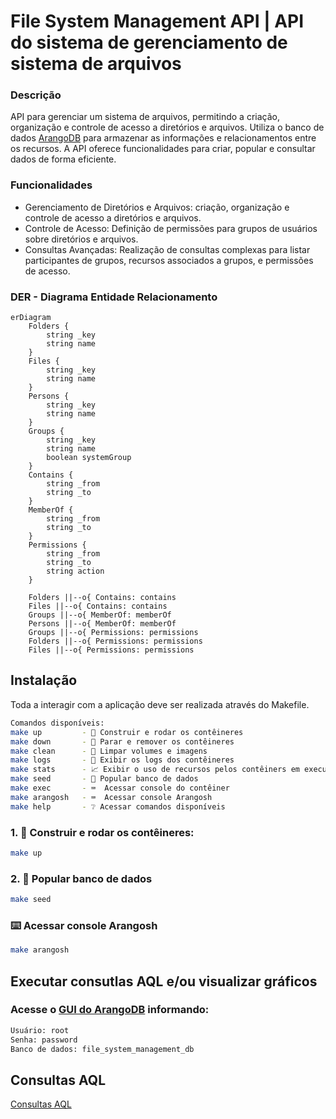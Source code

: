 # File System Management API | API do sistema de gerenciamento de sistema de arquivos

### Descrição

API para gerenciar um sistema de arquivos, permitindo a criação, organização e controle de acesso a diretórios e arquivos. Utiliza o banco de dados [ArangoDB](https://www.arangodb.com/) para armazenar as informações e relacionamentos entre os recursos. A API oferece funcionalidades para criar, popular e consultar dados de forma eficiente.

### Funcionalidades

- Gerenciamento de Diretórios e Arquivos: criação, organização e controle de acesso a diretórios e arquivos.
- Controle de Acesso: Definição de permissões para grupos de usuários sobre diretórios e arquivos.
- Consultas Avançadas: Realização de consultas complexas para listar participantes de grupos, recursos associados a grupos, e permissões de acesso.

### DER - Diagrama Entidade Relacionamento

```mermaid
erDiagram
    Folders {
        string _key
        string name
    }
    Files {
        string _key
        string name
    }
    Persons {
        string _key
        string name
    }
    Groups {
        string _key
        string name
        boolean systemGroup
    }    
    Contains {
        string _from
        string _to
    }
    MemberOf {
        string _from
        string _to
    }
    Permissions {
        string _from
        string _to
        string action
    }

    Folders ||--o{ Contains: contains
    Files ||--o{ Contains: contains
    Groups ||--o{ MemberOf: memberOf
    Persons ||--o{ MemberOf: memberOf
    Groups ||--o{ Permissions: permissions
    Folders ||--o{ Permissions: permissions
    Files ||--o{ Permissions: permissions
```

## Instalação

Toda a interagir com a aplicação deve ser realizada através do Makefile.

```bash
Comandos disponíveis:
make up         - 🚀 Construir e rodar os contêineres
make down       - 🛑 Parar e remover os contêineres
make clean      - 🧹 Limpar volumes e imagens
make logs       - 📜 Exibir os logs dos contêineres
make stats      - 📈 Exibir o uso de recursos pelos contêiners em execução
make seed       - 🌱 Popular banco de dados
make exec       - ⌨️  Acessar console do contêiner
make arangosh   - ⌨️  Acessar console Arangosh
make help       - ❔ Acessar comandos disponíveis
```

### 1. 🚀 Construir e rodar os contêineres: 

```bash
make up
```

### 2. 🌱 Popular banco de dados

```bash
make seed
```

### ⌨️ Acessar console Arangosh

```bash
make arangosh
```

## Executar consutlas AQL e/ou visualizar gráficos

### Acesse o [GUI do ArangoDB](http://localhost:8529/) informando: 

```bash
Usuário: root
Senha: password
Banco de dados: file_system_management_db
```

## Consultas AQL

[Consultas AQL](AQL.md)